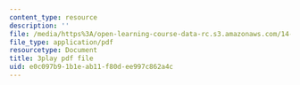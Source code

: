 ```yaml
---
content_type: resource
description: ''
file: /media/https%3A/open-learning-course-data-rc.s3.amazonaws.com/14-73-the-challenge-of-world-poverty-spring-2011/e0c097b91b1eab11f80dee997c862a4c_nc7dDE4_3zs.pdf
file_type: application/pdf
resourcetype: Document
title: 3play pdf file
uid: e0c097b9-1b1e-ab11-f80d-ee997c862a4c
---
```

